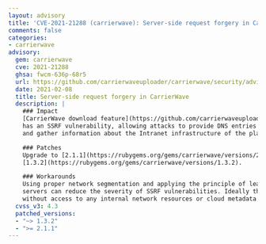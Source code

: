 ```yaml
---
layout: advisory
title: 'CVE-2021-21288 (carrierwave): Server-side request forgery in CarrierWave'
comments: false
categories:
- carrierwave
advisory:
  gem: carrierwave
  cve: 2021-21288
  ghsa: fwcm-636p-68r5
  url: https://github.com/carrierwaveuploader/carrierwave/security/advisories/GHSA-fwcm-636p-68r5
  date: 2021-02-08
  title: Server-side request forgery in CarrierWave
  description: |
    ### Impact
    [CarrierWave download feature](https://github.com/carrierwaveuploader/carrierwave#uploading-files-from-a-remote-location
    has an SSRF vulnerability, allowing attacks to provide DNS entries or IP addresses that are intended for internal use
    and gather information about the Intranet infrastructure of the platform.

    ### Patches
    Upgrade to [2.1.1](https://rubygems.org/gems/carrierwave/versions/2.1.1) or
    [1.3.2](https://rubygems.org/gems/carrierwave/versions/1.3.2).

    ### Workarounds
    Using proper network segmentation and applying the principle of least privilege to outbound connections from application
    servers can reduce the severity of SSRF vulnerabilities. Ideally the vulnerable gem should run on an isolated server
    without access to any internal network resources or cloud metadata access.
  cvss_v3: 4.3
  patched_versions:
  - "~> 1.3.2"
  - ">= 2.1.1"
---
```

